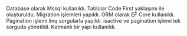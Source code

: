 Database olarak Mssql kullanıldı.
Tablolar Code First yaklaşımı ile oluşturuldu. Migration işlemleri yapıldı.
ORM olarak EF Core kullanıldı.
Pagination işlemi linq sorgularla yapıldı.
isactive ve pagination işlemi tek sorguda yönetildi.
Katmanlı bir yapı kullanıldı.
